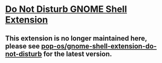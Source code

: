 # [Do Not Disturb GNOME Shell Extension](https://github.com/kylecorry31/gnome-shell-extension-do-not-disturb)

## This extension is no longer maintained here, please see [pop-os/gnome-shell-extension-do-not-disturb](https://github.com/pop-os/gnome-shell-extension-do-not-disturb) for the latest version.
